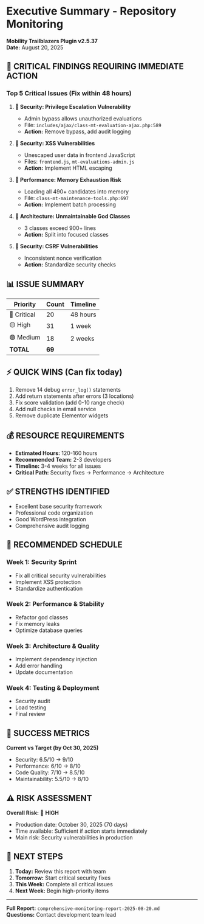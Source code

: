 # Executive Summary - Repository Monitoring
**Mobility Trailblazers Plugin v2.5.37**  
**Date:** August 20, 2025

## 🚨 CRITICAL FINDINGS REQUIRING IMMEDIATE ACTION

### Top 5 Critical Issues (Fix within 48 hours)

1. **🔴 Security: Privilege Escalation Vulnerability**
   - Admin bypass allows unauthorized evaluations
   - File: `includes/ajax/class-mt-evaluation-ajax.php:589`
   - **Action:** Remove bypass, add audit logging

2. **🔴 Security: XSS Vulnerabilities**  
   - Unescaped user data in frontend JavaScript
   - Files: `frontend.js`, `mt-evaluations-admin.js`
   - **Action:** Implement HTML escaping

3. **🔴 Performance: Memory Exhaustion Risk**
   - Loading all 490+ candidates into memory
   - File: `class-mt-maintenance-tools.php:697`
   - **Action:** Implement batch processing

4. **🔴 Architecture: Unmaintainable God Classes**
   - 3 classes exceed 900+ lines
   - **Action:** Split into focused classes

5. **🔴 Security: CSRF Vulnerabilities**
   - Inconsistent nonce verification
   - **Action:** Standardize security checks

## 📊 ISSUE SUMMARY

| Priority | Count | Timeline |
|----------|-------|----------|
| 🔴 Critical | 20 | 48 hours |
| 🟡 High | 31 | 1 week |
| 🟢 Medium | 18 | 2 weeks |
| **TOTAL** | **69** | |

## ⚡ QUICK WINS (Can fix today)

1. Remove 14 debug `error_log()` statements
2. Add return statements after errors (3 locations)
3. Fix score validation (add 0-10 range check)
4. Add null checks in email service
5. Remove duplicate Elementor widgets

## 💰 RESOURCE REQUIREMENTS

- **Estimated Hours:** 120-160 hours
- **Recommended Team:** 2-3 developers
- **Timeline:** 3-4 weeks for all issues
- **Critical Path:** Security fixes → Performance → Architecture

## ✅ STRENGTHS IDENTIFIED

- Excellent base security framework
- Professional code organization
- Good WordPress integration
- Comprehensive audit logging

## 📅 RECOMMENDED SCHEDULE

### Week 1: Security Sprint
- Fix all critical security vulnerabilities
- Implement XSS protection
- Standardize authentication

### Week 2: Performance & Stability
- Refactor god classes
- Fix memory leaks
- Optimize database queries

### Week 3: Architecture & Quality
- Implement dependency injection
- Add error handling
- Update documentation

### Week 4: Testing & Deployment
- Security audit
- Load testing
- Final review

## 🎯 SUCCESS METRICS

**Current vs Target (by Oct 30, 2025)**
- Security: 6.5/10 → 9/10
- Performance: 6/10 → 8/10
- Code Quality: 7/10 → 8.5/10
- Maintainability: 5.5/10 → 8/10

## ⚠️ RISK ASSESSMENT

**Overall Risk:** 🔴 **HIGH**
- Production date: October 30, 2025 (70 days)
- Time available: Sufficient if action starts immediately
- Main risk: Security vulnerabilities in production

## 📝 NEXT STEPS

1. **Today:** Review this report with team
2. **Tomorrow:** Start critical security fixes
3. **This Week:** Complete all critical issues
4. **Next Week:** Begin high-priority items

---

**Full Report:** `comprehensive-monitoring-report-2025-08-20.md`  
**Questions:** Contact development team lead